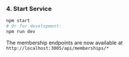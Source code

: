 ### 4. Start Service

```bash
npm start
# Or for development:
npm run dev
```

The membership endpoints are now available at `http://localhost:3005/api/memberships/*`
